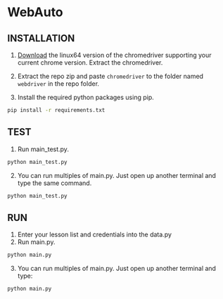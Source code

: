 # WebAuto
## INSTALLATION
1. [Download](https://chromedriver.chromium.org/downloads) the linux64 version of the chromedriver supporting your current chrome version. Extract the chromedriver.

2. Extract the repo zip and paste ```chromedriver``` to the folder named ```webdriver``` in the repo folder.

3. Install the required python packages using pip.
```bash
pip install -r requirements.txt
```
## TEST
1. Run main_test.py.
```bash
python main_test.py
```
2. You can run multiples of main.py. Just open up another terminal and type the same command.
```bash
python main_test.py
```
## RUN
1. Enter your lesson list and credentials into the data.py
2. Run main.py.
```bash
python main.py
```
3. You can run multiples of main.py. Just open up another terminal and type:
```bash
python main.py
```
